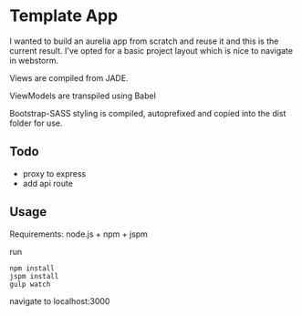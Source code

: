 # Template App

I wanted to build an aurelia app from scratch and reuse it and this is the current result. 
I've opted for a basic project layout which is nice to navigate 
in webstorm. 

Views are compiled from JADE. 

ViewModels are transpiled using Babel

Bootstrap-SASS styling is compiled, autoprefixed and copied into the dist folder for use. 

## Todo

* proxy to express
* add api route

## Usage

Requirements: node.js + npm +  jspm

run

```
npm install 
jspm install 
gulp watch 
```

navigate to localhost:3000
